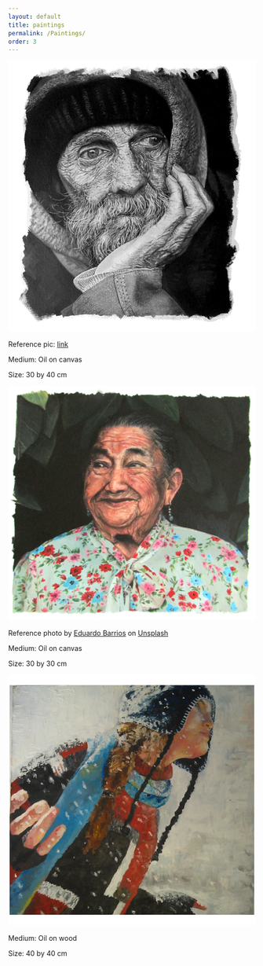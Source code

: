 ```yaml
---
layout: default
title: paintings
permalink: /Paintings/
order: 3
---
```














<div class="container">
  <img src="/assets/paints/old_man.JPG" alt="marina kamper painting man"  class="image" />
  <div class="middle">
    <div class="text">
      <p>Reference pic: <a href="https://www.pexels.com/photo/man-person-people-old-34534/" target="_blank" >link</a> </p>
      <p>Medium: Oil on canvas</p>
      <p>Size: 30 by 40 cm</p>
    </div>
  </div>
</div>




<div class="container">
  <img src="/assets/paints/eduardo_barrios.JPG" alt="marina kamper painting beautiful wise lady"  class="image" />
  <div class="middle">
    <div class="text">
      <p>Reference photo by <a href="https://unsplash.com/@laloblu?utm_source=unsplash&utm_medium=referral&utm_content=creditCopyText">Eduardo Barrios</a> on <a href="https://unsplash.com/?utm_source=unsplash&utm_medium=referral&utm_content=creditCopyText">Unsplash</a> </p>
      <p>Medium: Oil on canvas</p>
      <p>Size: 30 by 30 cm</p>
    </div>
  </div>
</div>




<div class="container">
  <img src="/assets/paints/snow.jpg" alt="marina kamper painting snow"  class="image" />
  <div class="middle">
    <div class="text">
      <p>Medium: Oil on wood</p>
      <p>Size: 40 by 40 cm</p>
    </div>
  </div>
</div>
